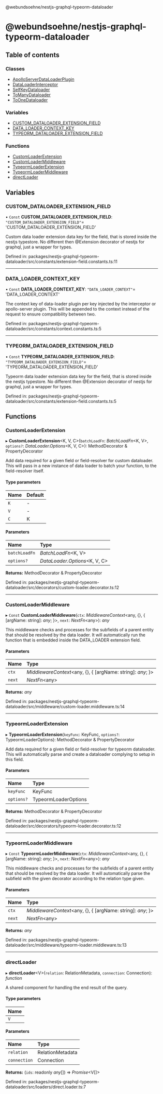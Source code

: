 @webundsoehne/nestjs-graphql-typeorm-dataloader

# @webundsoehne/nestjs-graphql-typeorm-dataloader

## Table of contents

### Classes

- [ApolloServerDataLoaderPlugin](classes/apolloserverdataloaderplugin.md)
- [DataLoaderInterceptor](classes/dataloaderinterceptor.md)
- [SelfKeyDataloader](classes/selfkeydataloader.md)
- [ToManyDataloader](classes/tomanydataloader.md)
- [ToOneDataloader](classes/toonedataloader.md)

### Variables

- [CUSTOM\_DATALOADER\_EXTENSION\_FIELD](README.md#custom_dataloader_extension_field)
- [DATA\_LOADER\_CONTEXT\_KEY](README.md#data_loader_context_key)
- [TYPEORM\_DATALOADER\_EXTENSION\_FIELD](README.md#typeorm_dataloader_extension_field)

### Functions

- [CustomLoaderExtension](README.md#customloaderextension)
- [CustomLoaderMiddleware](README.md#customloadermiddleware)
- [TypeormLoaderExtension](README.md#typeormloaderextension)
- [TypeormLoaderMiddleware](README.md#typeormloadermiddleware)
- [directLoader](README.md#directloader)

## Variables

### CUSTOM\_DATALOADER\_EXTENSION\_FIELD

• `Const` **CUSTOM\_DATALOADER\_EXTENSION\_FIELD**: ``"CUSTOM_DATALOADER_EXTENSION_FIELD"``= 'CUSTOM\_DATALOADER\_EXTENSION\_FIELD'

Custom data loader extension data key for the field, that is stored inside the nestjs typestore.
No different then @Extension decorator of nestjs for graphql, just a wrapper for types.

Defined in: packages/nestjs-graphql-typeorm-dataloader/src/constants/extension-field.constants.ts:11

___

### DATA\_LOADER\_CONTEXT\_KEY

• `Const` **DATA\_LOADER\_CONTEXT\_KEY**: ``"DATA_LOADER_CONTEXT"``= 'DATA\_LOADER\_CONTEXT'

The context key of data-loader plugin per key injected by the interceptor or apollo-server plugin.
This will be appended to the context instead of the request to ensure compatibility between two.

Defined in: packages/nestjs-graphql-typeorm-dataloader/src/constants/context.constants.ts:5

___

### TYPEORM\_DATALOADER\_EXTENSION\_FIELD

• `Const` **TYPEORM\_DATALOADER\_EXTENSION\_FIELD**: ``"TYPEORM_DATALOADER_EXTENSION_FIELD"``= 'TYPEORM\_DATALOADER\_EXTENSION\_FIELD'

Typeorm data loader extension data key for the field, that is stored inside the nestjs typestore.
No different then @Extension decorator of nestjs for graphql, just a wrapper for types.

Defined in: packages/nestjs-graphql-typeorm-dataloader/src/constants/extension-field.constants.ts:5

## Functions

### CustomLoaderExtension

▸ **CustomLoaderExtension**<K, V, C\>(`batchLoadFn`: *BatchLoadFn*<K, V\>, `options?`: *DataLoader.Options*<K, V, C\>): MethodDecorator & PropertyDecorator

Add data required for a given field or field-resolver for custom dataloader.
This will pass in a new instance of data loader to batch your function, to the field-resolver itself.

#### Type parameters

| Name | Default |
| :------ | :------ |
| `K` | - |
| `V` | - |
| `C` | K |

#### Parameters

| Name | Type |
| :------ | :------ |
| `batchLoadFn` | *BatchLoadFn*<K, V\> |
| `options?` | *DataLoader.Options*<K, V, C\> |

**Returns:** MethodDecorator & PropertyDecorator

Defined in: packages/nestjs-graphql-typeorm-dataloader/src/decorators/custom-loader.decorator.ts:12

___

### CustomLoaderMiddleware

▸ `Const` **CustomLoaderMiddleware**(`ctx`: *MiddlewareContext*<any, {}, { [argName: string]: *any*;  }\>, `next`: *NextFn*<any\>): *any*

This middleware checks and processes for the subfields of a parent entity that should be resolved by the data loader.
It will automatically run the function that is embedded inside the DATA_LOADER extension field.

#### Parameters

| Name | Type |
| :------ | :------ |
| `ctx` | *MiddlewareContext*<any, {}, { [argName: string]: *any*;  }\> |
| `next` | *NextFn*<any\> |

**Returns:** *any*

Defined in: packages/nestjs-graphql-typeorm-dataloader/src/middleware/custom-loader.middleware.ts:14

___

### TypeormLoaderExtension

▸ **TypeormLoaderExtension**(`keyFunc`: KeyFunc, `options?`: TypeormLoaderOptions): MethodDecorator & PropertyDecorator

Add data required for a given field or field-resolver for typeorm dataloader.
This will automatically parse and create a dataloader complying to setup in this field.

#### Parameters

| Name | Type |
| :------ | :------ |
| `keyFunc` | KeyFunc |
| `options?` | TypeormLoaderOptions |

**Returns:** MethodDecorator & PropertyDecorator

Defined in: packages/nestjs-graphql-typeorm-dataloader/src/decorators/typeorm-loader.decorator.ts:12

___

### TypeormLoaderMiddleware

▸ `Const` **TypeormLoaderMiddleware**(`ctx`: *MiddlewareContext*<any, {}, { [argName: string]: *any*;  }\>, `next`: *NextFn*<any\>): *any*

This middleware checks and processes for the subfields of a parent entity that should be resolved by the data loader.
It will automatically parse the subfield with the given decorator according to the relation type given.

#### Parameters

| Name | Type |
| :------ | :------ |
| `ctx` | *MiddlewareContext*<any, {}, { [argName: string]: *any*;  }\> |
| `next` | *NextFn*<any\> |

**Returns:** *any*

Defined in: packages/nestjs-graphql-typeorm-dataloader/src/middleware/typeorm-loader.middleware.ts:13

___

### directLoader

▸ **directLoader**<V\>(`relation`: RelationMetadata, `connection`: Connection): *function*

A shared component for handling the end result of the query.

#### Type parameters

| Name |
| :------ |
| `V` |

#### Parameters

| Name | Type |
| :------ | :------ |
| `relation` | RelationMetadata |
| `connection` | Connection |

**Returns:** (`ids`: readonly *any*[]) => *Promise*<V[]\>

Defined in: packages/nestjs-graphql-typeorm-dataloader/src/loaders/direct.loader.ts:7
